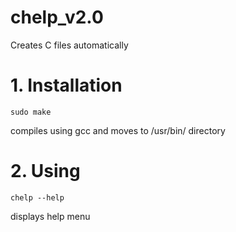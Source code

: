 # chelp_v2.0
Creates C files automatically

# 1. Installation
```
sudo make
```
compiles using gcc and moves to /usr/bin/ directory

# 2. Using

```
chelp --help
```
displays help menu
